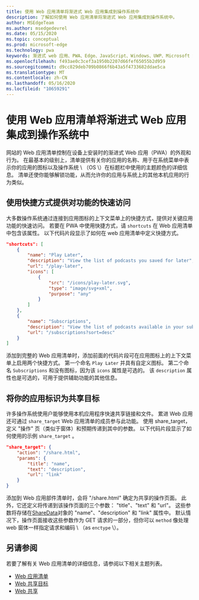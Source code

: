 ```yaml
---
title: 使用 Web 应用清单将渐进式 Web 应用集成到操作系统中
description: 了解如何使用 Web 应用清单将渐进式 Web 应用集成到操作系统中。
author: MSEdgeTeam
ms.author: msedgedevrel
ms.date: 05/15/2020
ms.topic: conceptual
ms.prod: microsoft-edge
ms.technology: pwa
keywords: 渐进式 web 应用、PWA、Edge、JavaScript、Windows、UWP、Microsoft Store
ms.openlocfilehash: f493ae0c3cef3a1950b2207d66fef65055b2d959
ms.sourcegitcommit: d9cc829deb709b0866f6b43a5f4733682ddae5ca
ms.translationtype: MT
ms.contentlocale: zh-CN
ms.lasthandoff: 05/16/2020
ms.locfileid: "10659291"
---
```

# 使用 Web 应用清单将渐进式 Web 应用集成到操作系统中

网站的 Web 应用清单控制在设备上安装时的渐进式 Web 应用（PWA）的外观和行为。  在最基本的级别上，清单提供有关你的应用的名称、用于在系统菜单中表示你的应用的图标以及操作系统 \ （OS \）在标题栏中使用的主题颜色的详细信息。  清单还使你能够解锁功能，从而允许你的应用与系统上的其他本机应用的行为类似。  

## 使用快捷方式提供对功能的快速访问  

大多数操作系统通过连接到应用图标的上下文菜单上的快捷方式，提供对关键应用功能的快速访问。  若要在 PWA 中使用快捷方式，请 `shortcuts` 在 Web 应用清单中包含该属性。  以下代码片段显示了如何在 web 应用清单中定义快捷方式。  

```json
"shortcuts": [
    {
        "name": "Play Later",
        "description": "View the list of podcasts you saved for later",
        "url": "/play-later",
        "icons": [
            {
                "src": "/icons/play-later.svg",
                "type": "image/svg+xml",
                "purpose": "any"
            }
        ]
    },
    {
        "name": "Subscriptions",
        "description": "View the list of podcasts available in your subscription",
        "url": "/subscriptions?sort=desc"
    }
]
```  

添加到完整的 Web 应用清单时，添加前面的代码片段可在应用图标上的上下文菜单上启用两个快捷方式。  第一个命名 `Play Later` 并具有自定义图标。  第二个命名 `Subscriptions` 和没有图标，因为该 `icons` 属性是可选的。  该 `description` 属性也是可选的，可用于提供辅助功能的其他信息。  

## 将你的应用标识为共享目标

许多操作系统使用户能够使用本机应用程序快速共享链接和文件。 累进 Web 应用还可通过 `share_target` Web 应用清单的成员参与此功能。 使用 share_target，定义 "操作" 页（类似于窗体）和预期传递到其中的参数。 以下代码片段显示了如何使用的示例 `share_target` 。

```json
"share_target": {
    "action": "/share.html",
    "params": {
        "title": "name",
        "text": "description",
        "url": "link"
    }
}
```

添加到 Web 应用部件清单时，会将 "/share.html" 确定为共享的操作页面。 此外，它还定义将传递到该操作页面的三个参数： "title"、"text" 和 "url"。 这些参数将存储在[ShareData](https://wicg.github.io/web-share#dom-sharedata)对象的 "name"、"description" 和 "link" 属性中。 默认情况下，操作页面接收这些参数作为 GET 请求的一部分，但你可以 `method` 像处理 web 窗体一样指定请求和编码 \ （as `enctype` \）。

## 另请参阅  

若要了解有关 Web 应用清单的详细信息，请参阅以下相关主题列表。  

* [Web 应用清单][MDNWebAppManifests]  
* [Web 共享目标][WICGShareTarget]
* [Web 共享][WICGShare]

<!-- links -->  

[MDNWebAppManifests]: https://developer.mozilla.org/docs/Web/Manifest "Web 应用清单 |MDN"  
[WICGShareTarget]: https://wicg.github.io/web-share-target/ "Web 共享目标 API |WICG"
[WICGShare]: https://w3c.github.io/web-share/ "Web 共享 API |WICG"
